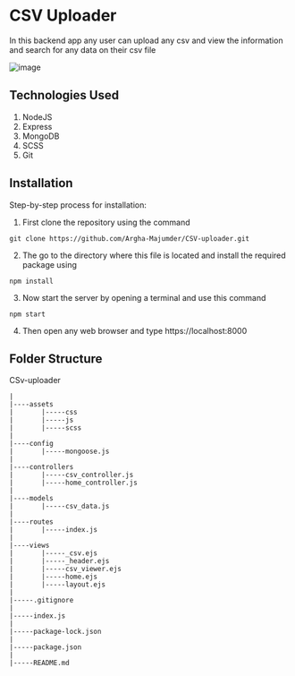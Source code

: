 # CSV Uploader
In this backend app any user can upload any csv and view the information and search for any data on their csv file

![image](https://github.com/Argha-Majumder/CSV-uploader/assets/81928385/ed8c46eb-03a9-4c8a-9554-009fe2c1c29b)


## Technologies Used

1. NodeJS
2. Express
3. MongoDB
4. SCSS
5. Git


## Installation

Step-by-step process for installation:

1. First clone the repository using the command

```
git clone https://github.com/Argha-Majumder/CSV-uploader.git
```

2. The go to the directory where this file is located and install the required package using

```
npm install
```

3. Now start the server by opening a terminal and use this command

```
npm start
```

4. Then open any web browser and type 
https://localhost:8000


## Folder Structure

CSv-uploader
    
    |
    |----assets
    |       |-----css
    |       |-----js
    |       |-----scss
    |
    |----config
    |       |-----mongoose.js
    |
    |----controllers
    |       |-----csv_controller.js
    |       |-----home_controller.js
    |
    |----models
    |       |-----csv_data.js
    |
    |----routes
    |       |-----index.js
    |
    |----views
    |       |-----_csv.ejs
    |       |-----_header.ejs
    |       |-----csv_viewer.ejs
    |       |-----home.ejs
    |       |-----layout.ejs
    |
    |-----.gitignore
    |
    |-----index.js
    |
    |-----package-lock.json
    |
    |-----package.json
    |
    |-----README.md